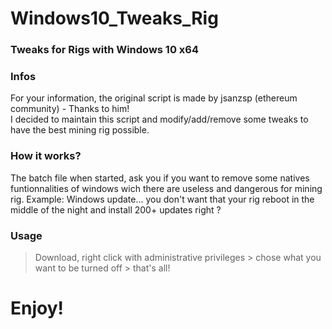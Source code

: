 # Windows10_Tweaks_Rig
### Tweaks for Rigs with Windows 10 x64

### Infos
For your information, the original script is made by jsanzsp (ethereum community) - Thanks to him!    
I decided to maintain this script and modify/add/remove some tweaks to have the best mining rig possible.

### How it works?
The batch file when started, ask you if you want to remove some natives funtionnalities of windows wich there are useless and dangerous for mining rig. Example: Windows update... you don't want that your rig reboot in the middle of the night and install 200+ updates right ? 

### Usage
> Download, right click with administrative privileges > chose what you want to be turned off > that's all!


# Enjoy!
